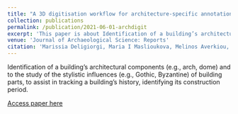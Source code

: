 ```yaml
---
title: "A 3D digitisation workflow for architecture-specific annotation of built heritage"
collection: publications
permalink: /publication/2021-06-01-archdigit
excerpt: 'This paper is about Identification of a building’s architectural components and to the study of the stylistic influences'
venue: 'Journal of Archaeological Science: Reports'
citation: 'Marissia Deligiorgi, Maria I Maslioukova, Melinos Averkiou, Andreas C Andreou, Pratheba Selvaraju, Evangelos Kalogerakis, Gustavo Patow, Yiorgos Chrysanthou, George Artopoulos (2021). &quot;A 3D digitisation workflow for architecture-specific annotation of built heritage.&quot; <i>JASREP</i>.'
---
```

Identification of a building’s architectural components (e.g., arch, dome) and to the study of the stylistic influences (e.g., Gothic, Byzantine) of building
parts, to assist in tracking a building’s history, identifying its construction period.

[Access paper here](https://www.sciencedirect.com/science/article/abs/pii/S2352409X20305782)

